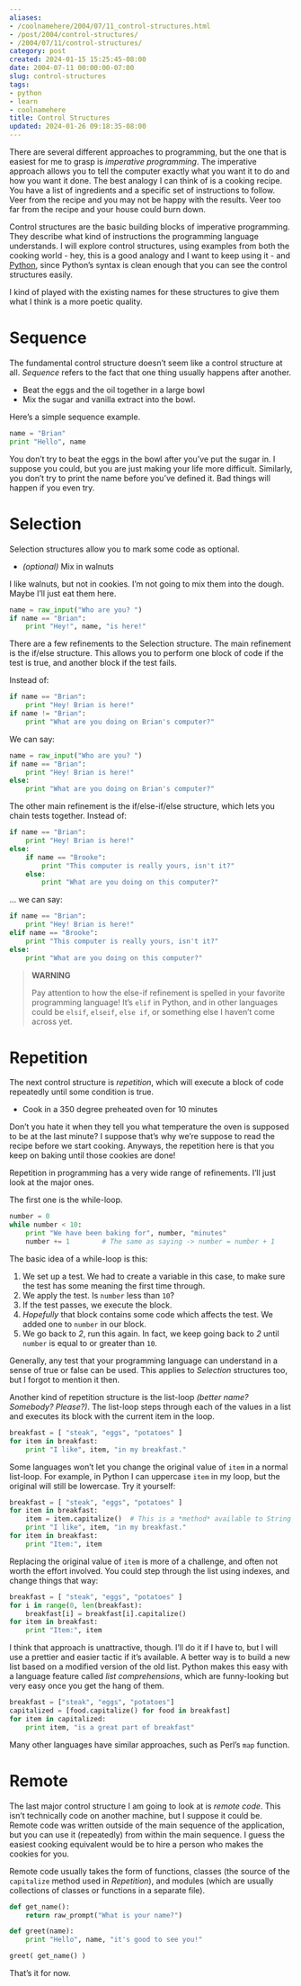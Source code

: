 ```yaml
---
aliases:
- /coolnamehere/2004/07/11_control-structures.html
- /post/2004/control-structures/
- /2004/07/11/control-structures/
category: post
created: 2024-01-15 15:25:45-08:00
date: 2004-07-11 00:00:00-07:00
slug: control-structures
tags:
- python
- learn
- coolnamehere
title: Control Structures
updated: 2024-01-26 09:18:35-08:00
---
```


There are several different approaches to programming, but the one that is easiest for me to grasp is *imperative programming*. The imperative approach allows you to tell the computer exactly what you want it to do and how you want it done. The best analogy I can think of is a cooking recipe. You have a list of ingredients and a specific set of instructions to follow. Veer from the recipe and you may not be happy with the results. Veer too far from the recipe and your house could burn down.

Control structures are the basic building blocks of imperative programming. They describe what kind of instructions the programming language understands. I will explore control structures, using examples from both the cooking world - hey, this is a good analogy and I want to keep using it - and [Python](../../../card/Python.md), since Python’s syntax is clean enough that you can see the control structures easily.

I kind of played with the existing names for these structures to give them what I think is a more poetic quality.

# Sequence

The fundamental control structure doesn’t seem like a control structure at all. *Sequence* refers to the fact that one thing usually happens after another.

* Beat the eggs and the oil together in a large bowl
* Mix the sugar and vanilla extract into the bowl.

Here’s a simple sequence example.

````python
name = "Brian"
print "Hello", name
````

You don’t try to beat the eggs in the bowl after you’ve put the sugar in. I suppose you could, but you are just making your life more difficult. Similarly, you don’t try to print the name before you’ve defined it. Bad things will happen if you even try.

# Selection

Selection structures allow you to mark some code as optional.

* *(optional)* Mix in walnuts

I like walnuts, but not in cookies. I’m not going to mix them into the dough. Maybe I’ll just eat them here.

````python
name = raw_input("Who are you? ")
if name == "Brian":
    print "Hey!", name, "is here!"
````

There are a few refinements to the Selection structure. The main refinement is the if/else structure. This allows you to perform one block of code if the test is true, and another block if the test fails.

Instead of:

````python
if name == "Brian":
    print "Hey! Brian is here!"
if name != "Brian":
    print "What are you doing on Brian's computer?"
````

We can say:

````python
name = raw_input("Who are you? ")
if name == "Brian":
    print "Hey! Brian is here!"
else:
    print "What are you doing on Brian's computer?"
````

The other main refinement is the if/else-if/else structure, which lets you chain tests together. Instead of:

````python
if name == "Brian":
    print "Hey! Brian is here!"
else:
    if name == "Brooke":
        print "This computer is really yours, isn't it?"
    else:
        print "What are you doing on this computer?"
````

… we can say:

````python
if name == "Brian":
    print "Hey! Brian is here!"
elif name == "Brooke":
    print "This computer is really yours, isn't it?"
else:
    print "What are you doing on this computer?"
````

 > 
 > **WARNING**
>
 > Pay attention to how the else-if refinement is spelled in your favorite programming language! It’s `elif` in Python, and in other languages could be `elsif`, `elseif`, `else if`, or something else I haven’t come across yet.

# Repetition

The next control structure is *repetition*, which will execute a block of code repeatedly until some condition is true.

* Cook in a 350 degree preheated oven for 10 minutes

Don’t you hate it when they tell you what temperature the oven is supposed to be at the last minute? I suppose that’s why we’re suppose to read the recipe before we start cooking. Anyways, the repetition here is that you keep on baking until those cookies are done!

Repetition in programming has a very wide range of refinements. I’ll just look at the major ones.

The first one is the while-loop.

````python
number = 0
while number < 10:
    print "We have been baking for", number, "minutes"
    number += 1        # The same as saying -> number = number + 1
````

The basic idea of a while-loop is this:

1. We set up a test. We had to create a variable in this case, to make sure the test has some meaning the first time through.
1. We apply the test. Is `number` less than `10`?
1. If the test passes, we execute the block.
1. *Hopefully* that block contains some code which affects the test. We added one to `number` in our block.
1. We go back to *2*, run this again. In fact, we keep going back to *2* until `number` is equal to or greater than `10`.

Generally, any test that your programming language can understand in a sense of true or false can be used. This applies to *Selection* structures too, but I forgot to mention it then.

Another kind of repetition structure is the list-loop *(better name? Somebody? Please?)*. The list-loop steps through each of the values in a list and executes its block with the current item in the loop.

````python
breakfast = [ "steak", "eggs", "potatoes" ]
for item in breakfast:
    print "I like", item, "in my breakfast."
````

Some languages won’t let you change the original value of `item` in a normal list-loop. For example, in Python I can uppercase `item` in my loop, but the original will still be lowercase. Try it yourself:

````python
breakfast = [ "steak", "eggs", "potatoes" ]
for item in breakfast:
    item = item.capitalize()  # This is a *method* available to String *objects*
    print "I like", item, "in my breakfast."
for item in breakfast:
    print "Item:", item
````

Replacing the original value of `item` is more of a challenge, and often not worth the effort involved. You could step through the list using indexes, and change things that way:

````python
breakfast = [ "steak", "eggs", "potatoes" ]
for i in range(0, len(breakfast):
    breakfast[i] = breakfast[i].capitalize()
for item in breakfast:
    print "Item:", item
````

I think that approach is unattractive, though. I’ll do it if I have to, but I will use a prettier and easier tactic if it’s available. A better way is to build a new list based on a modified version of the old list. Python makes this easy with a language feature called *list comprehensions*, which are funny-looking but very easy once you get the hang of them.

````python
breakfast = ["steak", "eggs", "potatoes"]
capitalized = [food.capitalize() for food in breakfast]
for item in capitalized:
    print item, "is a great part of breakfast"
````

Many other languages have similar approaches, such as Perl’s `map` function.

# Remote

The last major control structure I am going to look at is *remote code*. This isn’t technically code on another machine, but I suppose it could be. Remote code was written outside of the main sequence of the application, but you can use it (repeatedly) from within the main sequence. I guess the easiest cooking equivalent would be to hire a person who makes the cookies for you.

Remote code usually takes the form of functions, classes (the source of the `capitalize` method used in *Repetition*), and modules (which are usually collections of classes or functions in a separate file).

````python
def get_name():
    return raw_prompt("What is your name?")

def greet(name):
    print "Hello", name, "it's good to see you!"

greet( get_name() )
````

That’s it for now.